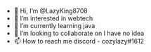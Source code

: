 - 👋 Hi, I’m @LazyKing8708
- 👀 I’m interested in webtech 
- 🌱 I’m currently learning java
- 💞️ I’m looking to collaborate on I have no idea
- 📫 How to reach me discord - cozylazy#1612

<!---
LazyKing8708/LazyKing8708 is a ✨ special ✨ repository because its `README.md` (this file) appears on your GitHub profile.
You can click the Preview link to take a look at your changes.
--->
